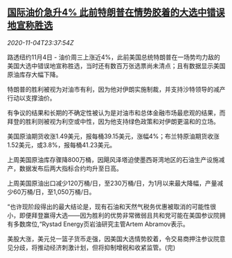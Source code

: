 <!--1604535805000-->
[国际油价急升4% 此前特朗普在情势胶着的大选中错误地宣称胜选](https://cn.reuters.com/article/global-oil-drv-1105-idCNKBS27K2Y6)
------

<div><i>2020-11-04T23:37:54Z</i></div><p>路透纽约11月4日 - 油价周三上涨近4%，此前美国总统特朗普在一场势均力敌的美国大选中错误地宣称胜选，当时还有数百万张选票尚未清点；且有数据显示美国原油库存大幅下降。</p><p>特朗普的胜利被视为对油市有利，因为他对伊朗实施制裁，并支持沙特领导的减产行动以支撑油价。</p><p>有争议的结果和长期的不确定性被认为是对油市和总体金融市场最悲观的结果，而拜登的胜利则被视为利空或中性，因为他支持绿色政策和对伊朗更温和的立场。</p><p>美国原油期货收涨1.49美元，报每桶39.15美元，涨幅4%；布兰特原油期货收涨1.52美元，或3.8%，报每桶41.23美元。</p><p>上周美国原油库存骤降800万桶，因飓风泽塔迫使墨西哥湾地区的石油生产设施减产，数据发布后两大指标合约均升至日高。</p><p>上周美国原油出口减少120万桶/日，至230万桶/日，为1月以来最大降幅，产量减少60万桶/日，至1,050万桶/日。</p><p>“也许现阶段得出的最大结论是，现有石油和天然气税务优惠被取消的可能性很小，即便拜登赢得大选——因为胜利的优势非常微弱且共和党可能在美国参议院拥有多数席位,“Rystad Energy页岩油研究主管Artem Abramov表示。</p><p>美股大涨，美元兑一篮子货币走强，因美国大选情势胶着，令交易商押注参议院意见分歧，将推动经济刺激计划，但将抑制增税和收紧监管。(完)</p>
